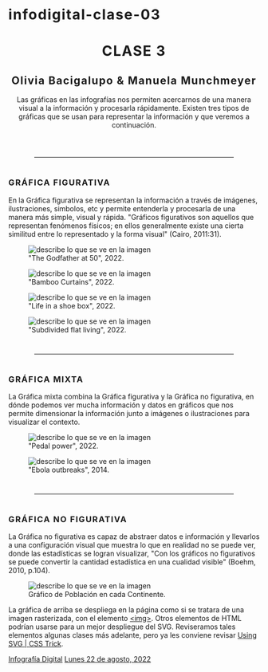 # infodigital-clase-03
<!DOCTYPE html>
<html lang="es">
    <head>
        <meta charset="utf-8">
        <meta name="viewport" content="width=device-width, initial-scale=1">
        <link href="https://cdn.jsdelivr.net/npm/bootstrap@5.1.3/dist/css/bootstrap.min.css" rel="stylesheet" integrity="sha384-1BmE4kWBq78iYhFldvKuhfTAU6auU8tT94WrHftjDbrCEXSU1oBoqyl2QvZ6jIW3" crossorigin="anonymous" />
        <link rel="preconnect" href="https://fonts.googleapis.com">
        <link rel="preconnect" href="https://fonts.gstatic.com" crossorigin>
        <link href="https://fonts.googleapis.com/css2?family=IBM+Plex+Sans:ital,wght@0,300;0,400;0,600;1,400&display=swap" rel="stylesheet">
        <style>
            :root { --bs-font-sans-serif: 'IBM Plex Sans', sans-serif;}
            @media (min-width: 992px) { .container{max-width: 960px;} }
            h1,h2,h3{ letter-spacing: 0.1rem; }
            hr{ border: 1px solid solid; max-width: 10vh; margin: 2.5rem auto;}
        </style>
        <title>Reemplaza este título que se muestra en la ventana de tu navegador</title>
    </head>
    <body class="bg-dark text-white">
        <header class="container">
            <div class="row py-4">
                <div class="col-sm-11 col-md-10 col-lg-9 col-xl-8 col-xxl-7 mx-auto">
                    <h1 class="mb-3 mt-5 text-center">CLASE 3</h1>
                    <h2 class="mb-5 text-center text-uppercase fs-6 text-white-50">Olivia Bacigalupo & Manuela Munchmeyer</h2>
                    <p class="lead">Las gráficas en las infografías nos permiten acercarnos de una manera visual a la información y procesarla rápidamente.
                    Existen tres tipos de gráficas que se usan para representar la información y que veremos a continuación.</p>
                </div>
            </div>
        </header>
        <main class="container">
            <div class="row g-4 pb-5">
                <div class="col-sm-11 col-md-10 col-lg-9 col-xl-8 col-xxl-7 mx-auto">
                    <hr>
                    <h3 class="text-center my-5">GRÁFICA FIGURATIVA</h3>
                    <p>En la Gráfica figurativa se representan la información a través de imágenes, ilustraciones, simbolos, etc y permite entenderla y procesarla de una manera más simple, visual y rápida. "Gráficos figurativos son aquellos que representan fenómenos físicos; en ellos generalmente existe una cierta similitud entre lo representado y la forma visual" (Cairo, 2011:31).</p>
                </div>                
                <!--primera imagen-->
                <div class="col-12 col-sm-6">
                    <figure class="shadow bg-black">
                        <img loading="lazy" src="img/imagen-1.png" class="w-100" alt="describe lo que se ve en la imagen" />
                        <figcaption class="p-3 small text-white-50">"The Godfather at 50", 2022.</figcaption>
                    </figure>
                </div>
                <!--segunda imagen-->
                <div class="col-12 col-sm-6">
                    <figure class="shadow bg-black">
                        <img loading="lazy" src="img/imagen-2.jpg" class="w-100" alt="describe lo que se ve en la imagen" />
                        <figcaption class="p-3 small text-white-50">"Bamboo Curtains", 2022.</figcaption>
                    </figure>
                </div>
                <!--tercera imagen-->
                <div class="col-12 col-sm-6">
                    <figure class="shadow bg-black">
                        <img loading="lazy" src="img/imagen-3.jpg" class="w-100" alt="describe lo que se ve en la imagen" />
                        <figcaption class="p-3 small text-white-50">"Life in a shoe box", 2022.</figcaption>
                    </figure>
                </div>
                <!--cuarta imagen-->
                <div class="col-12 col-sm-6">
                    <figure class="shadow bg-black">
                        <img loading="lazy" src="img/imagen-4.jpg" class="w-100" alt="describe lo que se ve en la imagen" />
                        <figcaption class="p-3 small text-white-50">"Subdivided flat living", 2022.</figcaption>
                    </figure>
                </div>
                <!--no hay más imágenes-->
            </div>
            <div class="row g-4 pb-5">
                <div class="col-sm-11 col-md-10 col-lg-9 col-xl-8 col-xxl-7 mx-auto">
                    <hr>                    
                    <h3 class="text-center my-5">GRÁFICA MIXTA</h3>
                    <p>La Gráfica mixta combina la Gráfica figurativa y la Gráfica no figurativa, en dónde podemos ver mucha información y datos en gráficos que nos permite dimensionar la información junto a imágenes o ilustraciones para visualizar el contexto.</p>
                </div>
                <!--primera imagen-->
                <div class="col-12 col-sm-6">
                    <figure class="shadow bg-black">
                        <img loading="lazy" src="img/imagen-5.jpg" class="w-100" alt="describe lo que se ve en la imagen" />
                        <figcaption class="p-3 small text-white-50">"Pedal power", 2022.</figcaption>
                    </figure>
                </div>
                <!--segunda imagen-->
                <div class="col-12 col-sm-6">
                    <figure class="shadow bg-black">
                        <img loading="lazy" src="img/imagen-6.png" class="w-100" alt="describe lo que se ve en la imagen" />
                        <figcaption class="p-3 small text-white-50">"Ebola outbreaks", 2014.</figcaption>
                    </figure>
                </div>
                <!--no hay más imágenes-->
            </div>
            <div class="row g-4 pb-5">
                <div class="col-sm-11 col-md-10 col-lg-9 col-xl-8 col-xxl-7 mx-auto">
                    <hr>
                    <h3 class="text-center my-5">GRÁFICA NO FIGURATIVA</h3>
                    <p>La Gráfica no figurativa es capaz de abstraer datos e información y llevarlos a una configuración visual que muestra lo que en realidad no se puede ver, donde las estadísticas se logran visualizar, "Con los gráficos no figurativos se puede convertir la cantidad estadística en una cualidad visible" (Boehm, 2010, p.104).</p>                    
                </div>
                <!--solo un gráfico-->
                <div class="col-md-12 col-lg-11 col-xl-10 col-xxl-9 mx-auto">
                    <figure class="shadow bg-black">
                        <img loading="lazy" src="img/imagen-7.svg" class="w-100" alt="describe lo que se ve en la imagen" />
                        <figcaption class="p-3 small text-white-50">Gráfico de Población en cada Continente.</figcaption>
                    </figure>
                </div>
                <div class="col-sm-11 col-md-10 col-lg-9 col-xl-8 col-xxl-7 mx-auto">
                    <p class="small text-white-50 mb-5">La gráfica de arriba se despliega en la página como si se tratara de una imagen rasterizada, con el elemento <a href="https://developer.mozilla.org/es/docs/Web/HTML/Element/img" target="_blank">&lt;img&gt;</a>. Otros elementos de HTML podrían usarse para un mejor despliegue del SVG. Reviseramos tales elementos algunas clases más adelante, pero ya les conviene revisar <a href="https://css-tricks.com/using-svg/" target="_blank">Using SVG | CSS Trick</a>.</p>
                </div>
            </div>
        </main>
        <footer>
            <div class="container">
                <div class="row py-3">
                <div class="col-sm-11 col-md-10 col-lg-9 col-xl-8 col-xxl-7 mx-auto">
                        <p class="d-flex justify-content-between small p-1 m-0">
                            <a href="https://github.com/profesorfaco/dno075-2022-2/">Infografía Digital</a>
                            <a href="https://github.com/profesorfaco/dno075-2022-2/tree/main/clase-03">Lunes 22 de agosto, 2022</a>
                        </p>
                    </div>
                </div>
            </div>
        </footer>
        <script>
            var links = document.querySelectorAll('a');
            links.forEach(l => l.classList.add("link-light"));
            console.log("Esto es JavaScript");
        </script>
    </body>
</html>
